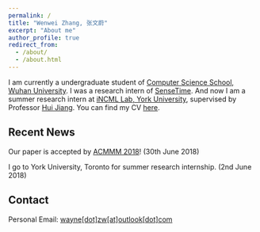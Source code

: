 ```yaml
---
permalink: /
title: "Wenwei Zhang, 张文蔚"
excerpt: "About me"
author_profile: true
redirect_from: 
  - /about/
  - /about.html
---
```


I am currently a undergraduate student of [Computer Science School, Wuhan University](http://cs.whu.edu.cn/). I was a research intern of [SenseTime](https://www.sensetime.com/). And now I am a summer research intern at [iNCML Lab, York University](https://wiki.eecs.yorku.ca/lab/MLL/start), supervised by Professor [Hui Jiang](https://wiki.eecs.yorku.ca/user/hj/). You can find my CV [here](/files/resume.pdf).

Recent News
------------------------
Our paper is accepted by [ACMMM 2018](http://www.acmmm.org/2018/)! (30th June 2018)

I go to York University, Toronto for summer research internship. (2nd June 2018)

Contact
------------------------
Personal Email: [wayne[dot]zw[at]outlook[dot]com](wayne.zw@outlook.com)
